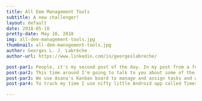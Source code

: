 ```yaml
---
title: All Dem Management Tools
subtitle: A new challenger!
layout: default
date: 2018-05-10
pretty-date: May 10, 2018
img: all-dem-management-tools.jpg
thumbnail: all-dem-management-tools.jpg
author: Georges L. J. Labrèche
author-url: https://www.linkedin.com/in/georgeslabreche/

post-par1: People, it's my second post of the day. In my post from a few hours ago I explained how I forgot to post yesterday and the price to pay is double posting. I hereby officiate this new rule with this post! Certainly, it will discourage others from following my poor example. 
post-par2: This time around I'm going to talk to you about some of the management tools we use to keep things relatively smooth and on track with deliverables. Managing a project can be very exciting but talking about it is complete snoreville so I'll be brief and cut to the chase. Ready? Here we go!
post-par3: We use Asana's Kanban board to manage and assign tasks and we loosely base our approach to planning with something called th Agile Methodology, do look it up! When someone's task doesn't pass Review, it goes to Not Accepted and the person who was assigned the task in question usual whines about it but in the end it's extra motivation for him or her to get the job done thoroughly because nobody like to see their task marked as Not Accepted, not even yours truly. Yuck! For documentation we use ShareLaTeX, it's awesome for collaborative work and I personally get quite into the Zen zone when formatting formulas in it. Everytime we deliver a new version of our Student Experiment Documentation (SED), we synchronize the LaTeX code with our project source code repository in GitHub so that we preserve a snapshot of that specific version of the document for posterity to enjoy, kinda like a time capsule.
post-par4: To track my time I use nifty little Android app called Timesheet. Along with your time, you can log the mood you were in while you worked on your task and then come up with a nice little report about your mood swings throughout the project. Maybe I should include that report in SED v2.0 that's due this coming Monday!

---
```

